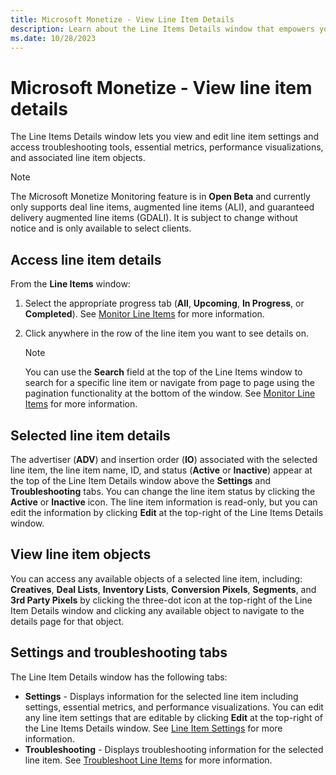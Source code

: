 ```yaml
---
title: Microsoft Monetize - View Line Item Details
description: Learn about the Line Items Details window that empowers you to optimize settings, troubleshoot, and visualize performance metrics for line items. 
ms.date: 10/28/2023
---
```


# Microsoft Monetize - View line item details

The Line Items Details window lets you view and edit line item settings and access troubleshooting tools, essential metrics, performance visualizations, and associated line item objects.

> [!NOTE]
> The Microsoft Monetize Monitoring feature is in **Open Beta** and currently only supports deal line items, augmented line items (ALI), and guaranteed delivery augmented line items (GDALI). It is subject to change without notice and is only available to select clients.

## Access line item details

From the **Line Items** window:

1. Select the appropriate progress tab (**All**, **Upcoming**, **In Progress**, or **Completed**). See [Monitor Line Items](monitor-line-items.md) for more information.
1. Click anywhere in the row of the line item you want to see details on.

   > [!NOTE]
   >  You can use the **Search** field at the top of the Line Items window to search for a specific line item or navigate from page to page using the pagination functionality at the bottom of the window. See [Monitor Line Items](monitor-line-items.md) for more information.

## Selected line item details

The advertiser (**ADV**) and insertion order (**IO**) associated with the selected line item, the line item name, ID, and status (**Active** or **Inactive**) appear at the top of the Line Item Details window above the **Settings** and **Troubleshooting** tabs. You can change the line item status by clicking the **Active** or **Inactive** icon. The line item information is read-only, but you can edit the information by clicking **Edit** at the top-right of the Line Items Details window.

## View line item objects

You can access any available objects of a selected line item, including: **Creatives**, **Deal Lists**, **Inventory Lists**, **Conversion Pixels**, **Segments**, and **3rd Party Pixels** by clicking the three-dot icon at the top-right of the Line Item Details window and clicking any available object to navigate to the details page for that
object.

## Settings and troubleshooting tabs

The Line Item Details window has the following tabs:

- **Settings** - Displays information for the selected line item including settings, essential metrics, and performance visualizations. You can edit any line item settings that are editable by clicking **Edit** at the top-right of the Line Items Details window. See [Line Item Settings](line-item-settings.md) for more information.
- **Troubleshooting** - Displays troubleshooting information for the selected line item. See [Troubleshoot Line Items](troubleshoot-line-items.md) for more information.
